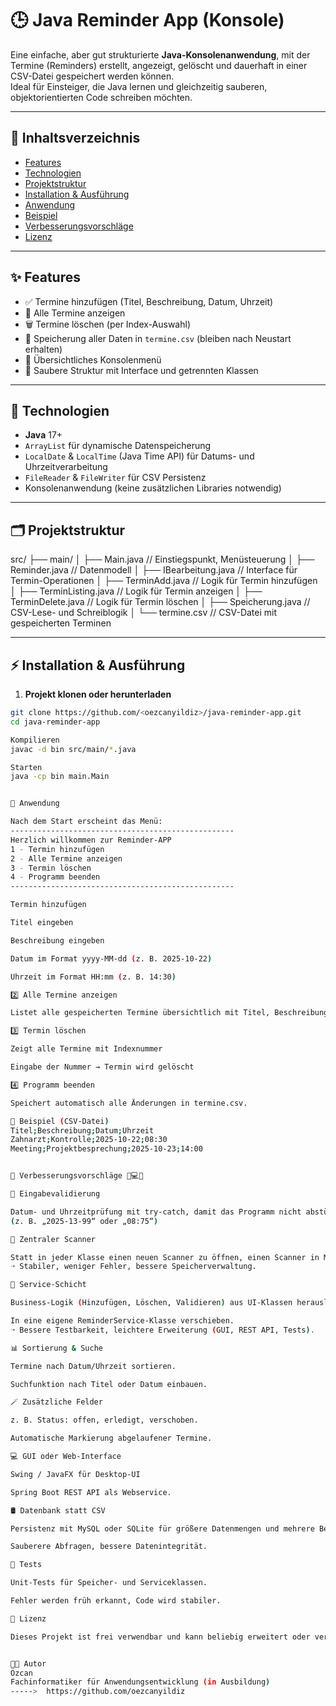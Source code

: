 # 🕒 Java Reminder App (Konsole)

Eine einfache, aber gut strukturierte **Java-Konsolenanwendung**, mit der Termine (Reminders) erstellt, angezeigt, gelöscht und dauerhaft in einer CSV-Datei gespeichert werden können.  
Ideal für Einsteiger, die Java lernen und gleichzeitig sauberen, objektorientierten Code schreiben möchten.

---

## 📌 Inhaltsverzeichnis
- [Features](#-features)
- [Technologien](#-technologien)
- [Projektstruktur](#-projektstruktur)
- [Installation & Ausführung](#-installation--ausführung)
- [Anwendung](#-anwendung)
- [Beispiel](#-beispiel)
- [Verbesserungsvorschläge](#-verbesserungsvorschläge)
- [Lizenz](#-lizenz)

---

## ✨ Features
- ✅ Termine hinzufügen (Titel, Beschreibung, Datum, Uhrzeit)  
- 📅 Alle Termine anzeigen  
- 🗑️ Termine löschen (per Index-Auswahl)  
- 💾 Speicherung aller Daten in `termine.csv` (bleiben nach Neustart erhalten)  
- 🧭 Übersichtliches Konsolenmenü  
- 🧱 Saubere Struktur mit Interface und getrennten Klassen

---

## 🧰 Technologien
- **Java** 17+  
- `ArrayList` für dynamische Datenspeicherung  
- `LocalDate` & `LocalTime` (Java Time API) für Datums- und Uhrzeitverarbeitung  
- `FileReader` & `FileWriter` für CSV Persistenz  
- Konsolenanwendung (keine zusätzlichen Libraries notwendig)

---

## 🗂️ Projektstruktur

src/
├── main/
│ ├── Main.java // Einstiegspunkt, Menüsteuerung
│ ├── Reminder.java // Datenmodell
│ ├── IBearbeitung.java // Interface für Termin-Operationen
│ ├── TerminAdd.java // Logik für Termin hinzufügen
│ ├── TerminListing.java // Logik für Termin anzeigen
│ ├── TerminDelete.java // Logik für Termin löschen
│ ├── Speicherung.java // CSV-Lese- und Schreiblogik
│
└── termine.csv // CSV-Datei mit gespeicherten Terminen

---

## ⚡ Installation & Ausführung

1. **Projekt klonen oder herunterladen**

```bash
git clone https://github.com/<oezcanyildiz>/java-reminder-app.git
cd java-reminder-app

Kompilieren
javac -d bin src/main/*.java

Starten
java -cp bin main.Main


🧭 Anwendung

Nach dem Start erscheint das Menü:
--------------------------------------------------
Herzlich willkommen zur Reminder-APP
1 - Termin hinzufügen
2 - Alle Termine anzeigen
3 - Termin löschen
4 - Programm beenden
--------------------------------------------------

Termin hinzufügen

Titel eingeben

Beschreibung eingeben

Datum im Format yyyy-MM-dd (z. B. 2025-10-22)

Uhrzeit im Format HH:mm (z. B. 14:30)

2️⃣ Alle Termine anzeigen

Listet alle gespeicherten Termine übersichtlich mit Titel, Beschreibung, Datum und Uhrzeit.

3️⃣ Termin löschen

Zeigt alle Termine mit Indexnummer

Eingabe der Nummer → Termin wird gelöscht

4️⃣ Programm beenden

Speichert automatisch alle Änderungen in termine.csv.

📄 Beispiel (CSV-Datei)
Titel;Beschreibung;Datum;Uhrzeit
Zahnarzt;Kontrolle;2025-10-22;08:30
Meeting;Projektbesprechung;2025-10-23;14:00


🚀 Verbesserungsvorschläge 🧠💻🧪

🧠 Eingabevalidierung

Datum- und Uhrzeitprüfung mit try-catch, damit das Programm nicht abstürzt, wenn falsche Werte eingegeben werden.
(z. B. „2025-13-99“ oder „08:75“)

🧼 Zentraler Scanner

Statt in jeder Klasse einen neuen Scanner zu öffnen, einen Scanner in Main erstellen und an alle Klassen weitergeben.
➝ Stabiler, weniger Fehler, bessere Speicherverwaltung.

🧭 Service-Schicht

Business-Logik (Hinzufügen, Löschen, Validieren) aus UI-Klassen herauslösen

In eine eigene ReminderService-Klasse verschieben.
➝ Bessere Testbarkeit, leichtere Erweiterung (GUI, REST API, Tests).

📊 Sortierung & Suche

Termine nach Datum/Uhrzeit sortieren.

Suchfunktion nach Titel oder Datum einbauen.

🪄 Zusätzliche Felder

z. B. Status: offen, erledigt, verschoben.

Automatische Markierung abgelaufener Termine.

💻 GUI oder Web-Interface

Swing / JavaFX für Desktop-UI

Spring Boot REST API als Webservice.

🛢️ Datenbank statt CSV

Persistenz mit MySQL oder SQLite für größere Datenmengen und mehrere Benutzer.

Sauberere Abfragen, bessere Datenintegrität.

🧪 Tests

Unit-Tests für Speicher- und Serviceklassen.

Fehler werden früh erkannt, Code wird stabiler.

📜 Lizenz

Dieses Projekt ist frei verwendbar und kann beliebig erweitert oder verändert werden.


👨‍💻 Autor
Özcan
Fachinformatiker für Anwendungsentwicklung (in Ausbildung)
----->  https://github.com/oezcanyildiz








